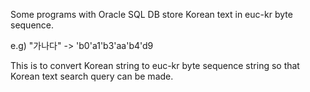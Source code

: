 Some programs with Oracle SQL DB store Korean text in euc-kr byte sequence.

e.g) "가나다" -> \'b0\'a1\'b3\'aa\'b4\'d9

This is to convert Korean string to euc-kr byte sequence string
so that Korean text search query can be made.
